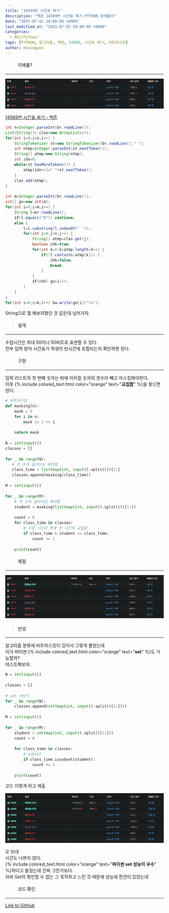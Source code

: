 ```yaml
---
title: "14569번 시간표 짜기"
description: "백준 14569번 시간표 짜기 PYTHON 문제풀이"
date: "2025-07-02 10:00:00 +0900"
last_modified_at: "2025-07-02 10:00:00 +0900"
categories: 
  - BOJ/Python/
tags: [PYTHON, 알고리즘, 백준, 14569, 시간표 짜기, 비트마스킹]
author: movingwoo
---
```

> #### 이왜틀?  
---  
  
![img01](/assets/images/posts/BOJ/Python/2025-07-02-14569/img01.webp)  
  
[14569번 시간표 짜기 - 백준](https://www.acmicpc.net/problem/14569)  
  
```java
int n=Integer.parseInt(br.readLine());
List<String[]> clas=new ArrayList<>();
for(int i=0;i<n;i++) {
    StringTokenizer st=new StringTokenizer(br.readLine()," ");
    int ntmp=Integer.parseInt(st.nextToken());
    String[] atmp=new String[ntmp];
    int idx=0;
    while(st.hasMoreTokens()) {
        atmp[idx++]=" "+st.nextToken();
    }
    clas.add(atmp);
}

int m=Integer.parseInt(br.readLine());
int[] gn=new int[m];
for(int i=0;i<m;i++) {
    String l=br.readLine();
    if(l.equals("0")) continue;
    else {
        l=l.substring(l.indexOf(' '));
        for(int j=0;j<n;j++) {
            String[] atmp=clas.get(j);
            boolean chk=true;
            for(int k=0;k<atmp.length;k++) {
                if(!l.contains(atmp[k])) {
                    chk=false;
                    break;
                }
            }
            if(chk) gn[i]++;
        }
    }
}
for(int i=0;i<m;i++) bw.write(gn[i]+"\n");
```
  
String으로 뭘 해보려했던 것 같은데 넘어가자.  
  
> #### 설계  
---  
  
수업시간은 최대 50이니 50비트로 표현할 수 있다.  
전부 입력 받아 시간표가 학생의 빈시간에 포함되는지 확인하면 된다.  
  
> #### 구현  
---  
  
입력 리스트의 첫 번째 숫자는 뒤에 이어질 숫자의 갯수라 빼고 마스킹해야한다.  
이후 {% include colored_text.html color="orange" text="**교집합**" %}을 찾으면 된다.  
  
```python
# 비트마스킹
def masking(n):
    mask = 0
    for i in n:
        mask |= 1 << i

    return mask

N = int(input())
classes = []

for _ in range(N):
   # 첫 숫자 슬라이싱 해야함
   class_time = list(map(int, input().split()))[1:]
   classes.append(masking(class_time))

M = int(input())

for _ in range(M):
    # 첫 숫자 슬라이싱 해야함
    student = masking(list(map(int, input().split()))[1:])
    
    count = 0
    for class_time in classes:
        # 수업 시간과 학생 빈 시간의 교집합
        if class_time & student == class_time:
            count += 1

    print(count)
```
  
> #### 채점  
---  
  
![img02](/assets/images/posts/BOJ/Python/2025-07-02-14569/img02.webp)  
  
> #### 반성  
---  
  
알고리즘 분류에 비트마스킹이 있어서 그렇게 풀었는데  
이거 파이썬 {% include colored_text.html color="orange" text="**set**" %}도 가능할까?  
테스트해보자.  
  
```python
N = int(input())

classes = []

# set 써보기
for _ in range(N):
    classes.append(set(map(int, input().split()[1:])))

M = int(input())

for _ in range(M):
    student = set(map(int, input().split()[1:]))
    count = 0
    
    for class_time in classes:
        # subset
        if class_time.issubset(student):
            count += 1

    print(count)
```
  
코드 이렇게 하고 제출  
  
![img03](/assets/images/posts/BOJ/Python/2025-07-02-14569/img03.webp)  
  
오 되네  
시간도 나쁘지 않다.  
{% include colored_text.html color="orange" text="**파이썬 set 성능이 우수**" %}하다고 들었는데 진짜 그런가보다.  
자바 Set의 형언할 수 없는 그 묵직하고 느린 것 때문에 성능에 편견이 있었는데  
  
> #### 코드 확인   
---  
  
[Link to GitHub](https://raw.githubusercontent.com/movingwoo/movingwoo-snippets/refs/heads/main/BOJ/Python/2025-07-02-14569.py)  
